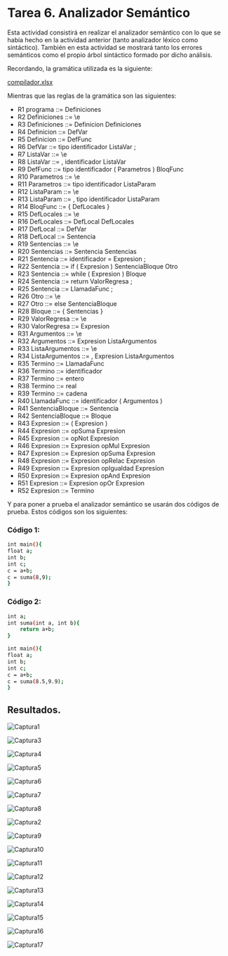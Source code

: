# Tarea 6. Analizador Semántico

Esta actividad consistirá en realizar el analizador semántico con lo que se había hecho en la actividad anterior (tanto analizador léxico como sintáctico). También en esta actividad se mostrará tanto los errores semánticos como el propio árbol sintáctico formado por dicho análisis.

Recordando, la gramática utilizada es la siguiente:

[compilador.xlsx](https://github.com/Erosval2101/Traductores_de_Lenguaje_II/files/5646517/compilador.xlsx)

Mientras que las reglas de la gramática son las siguientes:

 - R1 programa ::= Definiciones 
 - R2 Definiciones ::= \e 
 - R3 Definiciones ::= Definicion Definiciones 
 - R4 Definicion ::= DefVar 
 - R5 Definicion ::= DefFunc 
 - R6 DefVar ::= tipo identificador ListaVar ; 
 - R7 ListaVar ::= \e 
 - R8 ListaVar ::= , identificador ListaVar 
 - R9 DefFunc ::= tipo identificador ( Parametros ) BloqFunc 
 - R10 Parametros ::= \e 
 - R11 Parametros ::= tipo identificador ListaParam 
 - R12 ListaParam ::= \e 
 - R13 ListaParam ::= , tipo identificador ListaParam 
 - R14 BloqFunc ::= { DefLocales } 
 - R15 DefLocales ::= \e 
 - R16 DefLocales ::= DefLocal DefLocales 
 - R17 DefLocal ::= DefVar 
 - R18 DefLocal ::= Sentencia 
 - R19 Sentencias ::= \e 
 - R20 Sentencias ::= Sentencia Sentencias 
 - R21 Sentencia ::= identificador = Expresion ; 
 - R22 Sentencia ::= if ( Expresion ) SentenciaBloque Otro 
 - R23 Sentencia ::= while ( Expresion ) Bloque 
 - R24 Sentencia ::= return ValorRegresa ; 
 - R25 Sentencia ::= LlamadaFunc ; 
 - R26 Otro ::= \e 
 - R27 Otro ::= else SentenciaBloque 
 - R28 Bloque ::= { Sentencias } 
 - R29 ValorRegresa ::= \e 
 - R30 ValorRegresa ::= Expresion 
 - R31 Argumentos ::= \e 
 - R32 Argumentos ::= Expresion ListaArgumentos 
 - R33 ListaArgumentos ::= \e 
 - R34 ListaArgumentos ::= , Expresion ListaArgumentos 
 - R35 Termino ::= LlamadaFunc 
 - R36 Termino ::= identificador 
 - R37 Termino ::= entero 
 - R38 Termino ::= real 
 - R39 Termino ::= cadena 
 - R40 LlamadaFunc ::= identificador ( Argumentos ) 
 - R41 SentenciaBloque ::= Sentencia 
 - R42 SentenciaBloque ::= Bloque 
 - R43 Expresion ::= ( Expresion ) 
 - R44 Expresion ::= opSuma Expresion 
 - R45 Expresion ::= opNot Expresion 
 - R46 Expresion ::= Expresion opMul Expresion 
 - R47 Expresion ::= Expresion opSuma Expresion 
 - R48 Expresion ::= Expresion opRelac Expresion 
 - R49 Expresion ::= Expresion opIgualdad Expresion 
 - R50 Expresion ::= Expresion opAnd Expresion 
 - R51 Expresion ::= Expresion opOr Expresion 
 - R52 Expresion ::= Termino 
 
Y para poner a prueba el analizador semántico se usarán dos códigos de prueba. Estos códigos son los siguientes:
 
### Código 1:
 
```sh
int main(){
float a;
int b;
int c;
c = a+b;
c = suma(8,9);
}
```

### Código 2:

```sh
int a;
int suma(int a, int b){
	return a+b;
}

int main(){
float a;
int b;
int c;
c = a+b;
c = suma(8.5,9.9);
}
```

## Resultados.

![Captura1](https://user-images.githubusercontent.com/70926870/101234942-8aadd680-3689-11eb-834e-8ee2a4c2dbdb.PNG)

![Captura3](https://user-images.githubusercontent.com/70926870/101234998-0ad43c00-368a-11eb-9393-2cb41edab703.PNG)

![Captura4](https://user-images.githubusercontent.com/70926870/101235008-29d2ce00-368a-11eb-996f-5a293690a3bc.PNG)

![Captura5](https://user-images.githubusercontent.com/70926870/101235023-5555b880-368a-11eb-9f56-057f371194aa.PNG)

![Captura6](https://user-images.githubusercontent.com/70926870/101235034-7dddb280-368a-11eb-8ca0-e09655631891.PNG)

![Captura7](https://user-images.githubusercontent.com/70926870/101235052-a2d22580-368a-11eb-8d48-c8a270498fe1.PNG)

![Captura8](https://user-images.githubusercontent.com/70926870/101235068-c4331180-368a-11eb-932b-e9c9edd5409e.PNG)

![Captura2](https://user-images.githubusercontent.com/70926870/101234941-8a154000-3689-11eb-9681-951e5c521c83.PNG)

![Captura9](https://user-images.githubusercontent.com/70926870/101235089-fa709100-368a-11eb-9664-0b0f1fbf7a75.PNG)

![Captura10](https://user-images.githubusercontent.com/70926870/101235099-170cc900-368b-11eb-8879-f5a1e53a0dfe.PNG)
 
![Captura11](https://user-images.githubusercontent.com/70926870/101235167-bf229200-368b-11eb-93e0-26e3ebb20f00.PNG)

![Captura12](https://user-images.githubusercontent.com/70926870/101235174-c21d8280-368b-11eb-9cb5-876a14ce2dc0.PNG)

![Captura13](https://user-images.githubusercontent.com/70926870/101235173-c184ec00-368b-11eb-9c95-08799e57d556.PNG)

![Captura14](https://user-images.githubusercontent.com/70926870/101235172-c0ec5580-368b-11eb-9df3-e88f59fff961.PNG)

![Captura15](https://user-images.githubusercontent.com/70926870/101235171-c053bf00-368b-11eb-9467-e51128a538df.PNG)

![Captura16](https://user-images.githubusercontent.com/70926870/101235169-bfbb2880-368b-11eb-8cba-91f0f79cf4c5.PNG)

![Captura17](https://user-images.githubusercontent.com/70926870/101235168-bf229200-368b-11eb-846a-d769cf8e96ea.PNG)
